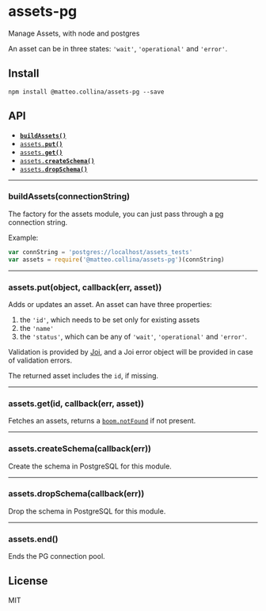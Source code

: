 # assets-pg

Manage Assets, with node and postgres

An asset can be in three states: `'wait'`, `'operational'` and
`'error'`.

## Install

```
npm install @matteo.collina/assets-pg --save
```

<a name="api"></a>
## API

  * <a href="#assets"><code><b>buildAssets()</b></code></a>
  * <a href="#put"><code>assets.<b>put()</b></code></a>
  * <a href="#get"><code>assets.<b>get()</b></code></a>
  * <a href="#createSchema"><code>assets.<b>createSchema()</b></code></a>
  * <a href="#dropSchema"><code>assets.<b>dropSchema()</b></code></a>

-------------------------------------------------------

<a name="assets"></a>
### buildAssets(connectionString)

The factory for the assets module, you can just pass through a
[pg](http:/npm.im/pg) connection string.

Example:

```js
var connString = 'postgres://localhost/assets_tests'
var assets = require('@matteo.collina/assets-pg')(connString)
```

-------------------------------------------------------

<a name="put"></a>
### assets.put(object, callback(err, asset))

Adds or updates an asset. An asset can have three properties:

1. the `'id'`, which needs to be set only for existing assets
2. the `'name'`
3. the `'status'`, which can be any of
   `'wait'`, `'operational'` and `'error'`.

Validation is provided by [Joi](http://npm.im/joi), and a Joi error
object will be provided in case of validation errors.

The returned asset includes the `id`, if missing.

-------------------------------------------------------

<a name="get"></a>
### assets.get(id, callback(err, asset))

Fetches an assets, returns a
[`boom.notFound`](https://www.npmjs.com/package/boom#boom-notfound-message-data)
if not present.

-------------------------------------------------------

<a name="createSchema"></a>
### assets.createSchema(callback(err))

Create the schema in PostgreSQL for this module.

-------------------------------------------------------

<a name="dropSchema"></a>
### assets.dropSchema(callback(err))

Drop the schema in PostgreSQL for this module.

-------------------------------------------------------

<a name="end"></a>
### assets.end()

Ends the PG connection pool.

## License

MIT
